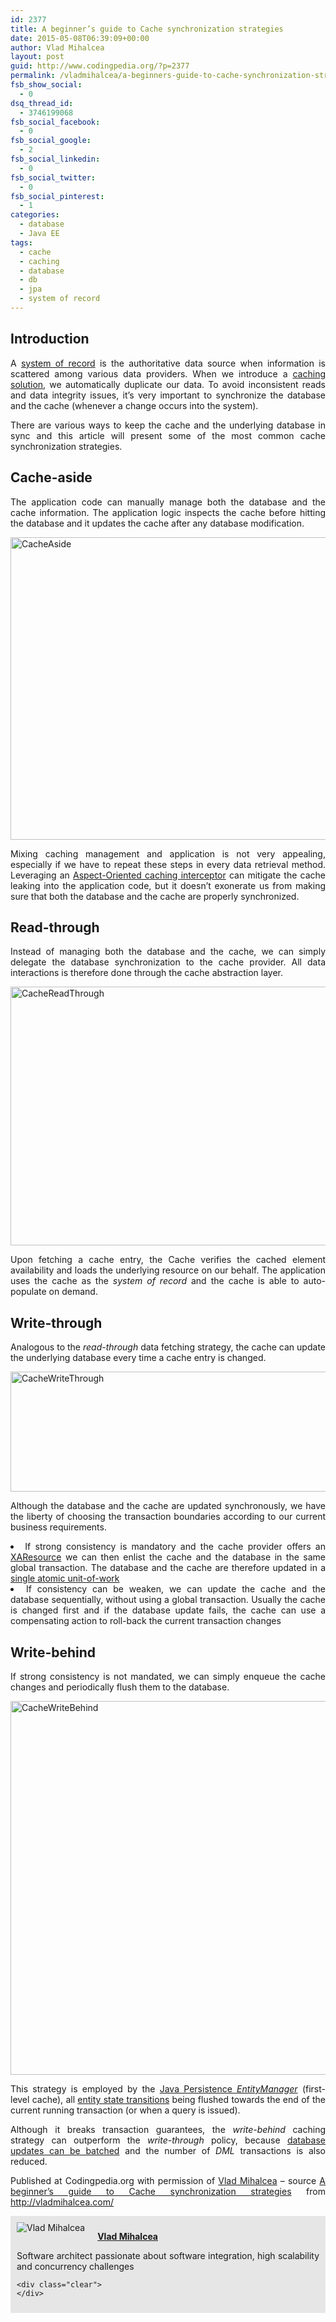 ```yaml
---
id: 2377
title: A beginner’s guide to Cache synchronization strategies
date: 2015-05-08T06:39:09+00:00
author: Vlad Mihalcea
layout: post
guid: http://www.codingpedia.org/?p=2377
permalink: /vladmihalcea/a-beginners-guide-to-cache-synchronization-strategies/
fsb_show_social:
  - 0
dsq_thread_id:
  - 3746199068
fsb_social_facebook:
  - 0
fsb_social_google:
  - 2
fsb_social_linkedin:
  - 0
fsb_social_twitter:
  - 0
fsb_social_pinterest:
  - 1
categories:
  - database
  - Java EE
tags:
  - cache
  - caching
  - database
  - db
  - jpa
  - system of record
---
```

## Introduction

<p style="text-align: justify;">
  A <a href="http://en.wikipedia.org/wiki/System_of_record">system of record</a> is the authoritative data source when information is scattered among various data providers. When we introduce a <a href="http://vladmihalcea.com/2015/04/16/things-to-consider-before-jumping-to-enterprise-caching/">caching solution</a>, we automatically duplicate our data. To avoid inconsistent reads and data integrity issues, it’s very important to synchronize the database and the cache (whenever a change occurs into the system).
</p>

<p style="text-align: justify;">
  There are various ways to keep the cache and the underlying database in sync and this article will present some of the most common cache synchronization strategies.<!--more-->
</p>

## Cache-aside

<p style="text-align: justify;">
  The application code can manually manage both the database and the cache information. The application logic inspects the cache before hitting the database and it updates the cache after any database modification.
</p>

[<img class="alignnone size-large wp-image-4399" src="https://vladmihalcea.files.wordpress.com/2015/04/cacheaside.png?w=788&h=484" alt="CacheAside" width="788" height="484" />](https://vladmihalcea.files.wordpress.com/2015/04/cacheaside.png)

<p style="text-align: justify;">
  Mixing caching management and application is not very appealing, especially if we have to repeat these steps in every data retrieval method. Leveraging an <a href="http://vladmihalcea.com/2014/12/01/spring-request-level-memoization/">Aspect-Oriented caching interceptor</a> can mitigate the cache leaking into the application code, but it doesn’t exonerate us from making sure that both the database and the cache are properly synchronized.
</p>

## Read-through

<p style="text-align: justify;">
  Instead of managing both the database and the cache, we can simply delegate the database synchronization to the cache provider. All data interactions is therefore done through the cache abstraction layer.
</p>

[<img class="alignnone size-large wp-image-4401" src="https://vladmihalcea.files.wordpress.com/2015/04/cachereadthrough.png?w=788&h=414" alt="CacheReadThrough" width="788" height="414" />](https://vladmihalcea.files.wordpress.com/2015/04/cachereadthrough.png)

<p style="text-align: justify;">
  Upon fetching a cache entry, the Cache verifies the cached element availability and loads the underlying resource on our behalf. The application uses the cache as the <em>system of record</em> and the cache is able to auto-populate on demand.
</p>

## Write-through

<p style="text-align: justify;">
  Analogous to the <em>read-through</em> data fetching strategy, the cache can update the underlying database every time a cache entry is changed.
</p>

[<img class="alignnone size-large wp-image-4403" src="https://vladmihalcea.files.wordpress.com/2015/04/cachewritethrough.png?w=788&h=192" alt="CacheWriteThrough" width="788" height="192" />](https://vladmihalcea.files.wordpress.com/2015/04/cachewritethrough.png)

<p style="text-align: justify;">
  Although the database and the cache are updated synchronously, we have the liberty of choosing the transaction boundaries according to our current business requirements.
</p>

<li style="text-align: justify;">
  If strong consistency is mandatory and the cache provider offers an <a href="http://docs.oracle.com/javaee/7/api/javax/transaction/xa/XAResource.html">XAResource</a> we can then enlist the cache and the database in the same global transaction. The database and the cache are therefore updated in a <a href="http://vladmihalcea.com/2014/01/05/a-beginners-guide-to-acid-and-database-transactions/">single atomic unit-of-work</a>
</li>
<li style="text-align: justify;">
  If consistency can be weaken, we can update the cache and the database sequentially, without using a global transaction. Usually the cache is changed first and if the database update fails, the cache can use a compensating action to roll-back the current transaction changes
</li>

## Write-behind

<p style="text-align: justify;">
  If strong consistency is not mandated, we can simply enqueue the cache changes and periodically flush them to the database.
</p>

[<img class="alignnone size-large wp-image-4405" src="https://vladmihalcea.files.wordpress.com/2015/04/cachewritebehind.png?w=788&h=598" alt="CacheWriteBehind" width="788" height="598" />](https://vladmihalcea.files.wordpress.com/2015/04/cachewritebehind.png)

<p style="text-align: justify;">
  This strategy is employed by the <a href="http://vladmihalcea.com/2014/08/07/a-beginners-guide-to-jpahibernate-flush-strategies/">Java Persistence </a><a href="http://docs.oracle.com/javaee/7/api/javax/persistence/EntityManager.html"><em>EntityManager</em></a> (first-level cache), all <a href="http://vladmihalcea.com/2014/07/30/a-beginners-guide-to-jpahibernate-entity-state-transitions/">entity state transitions</a> being flushed towards the end of the current running transaction (or when a query is issued).
</p>

<p style="text-align: justify;">
  Although it breaks transaction guarantees, the <em>write-behind</em> caching strategy can outperform the <em>write-through</em> policy, because <a href="http://vladmihalcea.com/2015/03/18/how-to-batch-insert-and-update-statements-with-hibernate/">database updates can be batched</a> and the number of <em>DML</em> transactions is also reduced.
</p>

<p class="note_normal" style="text-align: justify;">
  Published at Codingpedia.org with permission of <a title="A beginner’s guide to Cache synchronization strategies" href="A%20beginner’s guide to Cache synchronization strategies" target="_blank">Vlad Mihalcea</a> – source <a title="http://vladmihalcea.com/2015/04/20/a-beginners-guide-to-cache-synchronization-strategies/" href="http://vladmihalcea.com/2015/04/20/a-beginners-guide-to-cache-synchronization-strategies/" target="_blank">A beginner’s guide to Cache synchronization strategies</a> from <a title="http://vladmihalcea.com/" href="http://vladmihalcea.com/" target="_blank">http://vladmihalcea.com/</a>
</p>

<div id="about_author" style="background-color: #e6e6e6; padding: 10px;">
  <img id="author_portrait" style="float: left; margin-right: 20px;" src="https://lh5.googleusercontent.com/-TE09duPdvbA/U1pkmDy2uSI/AAAAAAAACUM/0AVivijfro4/w896-h897-no/VladMihalcea.jpg" alt="Vlad Mihalcea" /> 
  
  <p id="about_author_header">
    <strong><a href="http://www.codingpedia.org/author/vladmihalcea/" target="_blank">Vlad Mihalcea</a></strong>
  </p>
  
  <div id="author_details" style="text-align: justify;">
    Software architect passionate about software integration, high scalability and concurrency challenges
  </div>
  
  <div id="follow_social" style="clear: both;">
    <div id="social_logos">
      <a class="icon-earth" href="http://vladmihalcea.com/" target="_blank"> </a> <a class="icon-googleplus" href="https://plus.google.com/102351970868518518557/posts" target="_blank"> </a> <a class="icon-twitter" href="https://twitter.com/vlad_mihalcea" target="_blank"> </a> <a class="icon-github" href="https://github.com/vladmihalcea" target="_blank"> </a> <a class="icon-linkedin" href="https://www.linkedin.com/pub/vlad-mihalcea/20/a59/580" target="_blank"> </a>
    </div>
    
    <div class="clear">
    </div>
  </div>
</div>